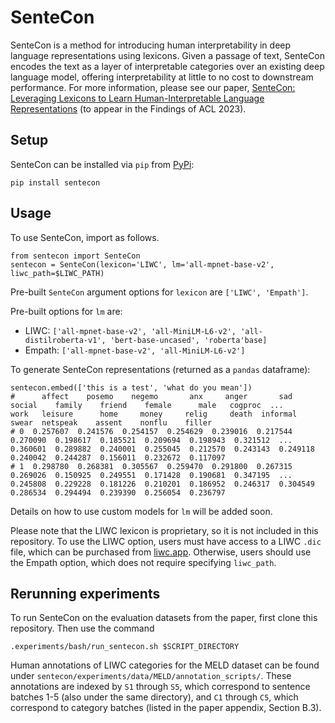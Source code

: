 # SenteCon

SenteCon is a method for introducing human interpretability in deep language representations using lexicons. Given a passage of text, SenteCon encodes the text as a layer of interpretable categories over an existing deep language model, offering interpretability at little to no cost to downstream performance. For more information, please see our paper, [SenteCon: Leveraging Lexicons to Learn Human-Interpretable Language Representations](https://arxiv.org/pdf/2305.14728.pdf) (to appear in the Findings of ACL 2023).

## Setup

SenteCon can be installed via `pip` from [PyPi](https://pypi.org/project/sentecon/):
```
pip install sentecon
```
## Usage

To use SenteCon, import as follows.
```
from sentecon import SenteCon
sentecon = SenteCon(lexicon='LIWC', lm='all-mpnet-base-v2', liwc_path=$LIWC_PATH)
```
Pre-built `SenteCon` argument options for `lexicon` are `['LIWC', 'Empath']`. 

Pre-built options for `lm` are:
- LIWC: `['all-mpnet-base-v2', 'all-MiniLM-L6-v2', 'all-distilroberta-v1', 'bert-base-uncased', 'roberta'base]`
- Empath: `['all-mpnet-base-v2', 'all-MiniLM-L6-v2']`

To generate SenteCon representations (returned as a `pandas` dataframe):
```
sentecon.embed(['this is a test', 'what do you mean'])
#      affect    posemo    negemo       anx     anger       sad    social    family    friend    female      male   cogproc  ...      work   leisure      home     money     relig     death  informal     swear  netspeak    assent    nonflu    filler
# 0  0.257607  0.241576  0.254157  0.254629  0.239016  0.217544  0.270090  0.198617  0.185521  0.209694  0.198943  0.321512  ...  0.360601  0.289882  0.240001  0.255045  0.212570  0.243143  0.249118  0.240042  0.244287  0.156011  0.232672  0.117097
# 1  0.298780  0.268381  0.305567  0.259470  0.291800  0.267315  0.269026  0.150925  0.249551  0.171428  0.190681  0.347195  ...  0.245808  0.229228  0.181226  0.210201  0.186952  0.246317  0.304549  0.286534  0.294494  0.239390  0.256054  0.236797
```

Details on how to use custom models for `lm` will be added soon.

Please note that the LIWC lexicon is proprietary, so it is not included in this repository. To use the LIWC option, users must have access to a LIWC `.dic` file, which can be purchased from [liwc.app](https://www.liwc.app/).
Otherwise, users should use the Empath option, which does not require specifying `liwc_path`.

## Rerunning experiments

To run SenteCon on the evaluation datasets from the paper, first clone this repository. Then use the command

```
.experiments/bash/run_sentecon.sh $SCRIPT_DIRECTORY
```

Human annotations of LIWC categories for the MELD dataset can be found under `sentecon/experiments/data/MELD/annotation_scripts/`. These annotations are indexed by `S1` through `S5`, which correspond to sentence batches 1-5 (also under the same directory), and `C1` through `C5`, which correspond to category batches (listed in the paper appendix, Section B.3).

